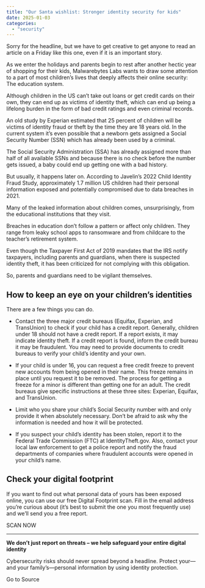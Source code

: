 ```yaml
---
title: "Our Santa wishlist: Stronger identity security for kids"
date: 2025-01-03
categories: 
  - "security"
---
```


Sorry for the headline, but we have to get creative to get anyone to read an article on a Friday like this one, even if it is an important story.

As we enter the holidays and parents begin to rest after another hectic year of shopping for their kids, Malwarebytes Labs wants to draw some attention to a part of most children’s lives that deeply affects their online security: The education system.

Although children in the US can’t take out loans or get credit cards on their own, they can end up as victims of identity theft, which can end up being a lifelong burden in the form of bad credit ratings and even criminal records.

An old study by Experian estimated that 25 percent of children will be victims of identity fraud or theft by the time they are 18 years old. In the current system it’s even possible that a newborn gets assigned a Social Security Number (SSN) which has already been used by a criminal.

The Social Security Administration (SSA) has already assigned more than half of all available SSNs and because there is no check before the number gets issued, a baby could end up getting one with a bad history.

But usually, it happens later on. According to Javelin’s 2022 Child Identity Fraud Study, approximately 1.7 million US children had their personal information exposed and potentially compromised due to data breaches in 2021.

Many of the leaked information about children comes, unsurprisingly, from the educational institutions that they visit.

Breaches in education don’t follow a pattern or affect only children. They range from leaky school apps to ransomware and from childcare to the teacher’s retirement system.

Even though the Taxpayer First Act of 2019 mandates that the IRS notify taxpayers, including parents and guardians, when there is suspected identity theft, it has been criticized for not complying with this obligation.

So, parents and guardians need to be vigilant themselves.

## How to keep an eye on your children’s identities

There are a few things you can do.

- Contact the three major credit bureaus (Equifax, Experian, and TransUnion) to check if your child has a credit report. Generally, children under 18 should not have a credit report. If a report exists, it may indicate identity theft. If a credit report is found, inform the credit bureau it may be fraudulent. You may need to provide documents to credit bureaus to verify your child’s identity and your own.

- If your child is under 16, you can request a free credit freeze to prevent new accounts from being opened in their name. This freeze remains in place until you request it to be removed. The process for getting a freeze for a minor is different than getting one for an adult. The credit bureaus give specific instructions at these three sites: Experian, Equifax, and TransUnion.

- Limit who you share your child’s Social Security number with and only provide it when absolutely necessary. Don’t be afraid to ask why the information is needed and how it will be protected.

- If you suspect your child’s identity has been stolen, report it to the Federal Trade Commission (FTC) at IdentityTheft.gov. Also, contact your local law enforcement to get a police report and notify the fraud departments of companies where fraudulent accounts were opened in your child’s name.

## Check your digital footprint

If you want to find out what personal data of yours has been exposed online, you can use our free Digital Footprint scan. Fill in the email address you’re curious about (it’s best to submit the one you most frequently use) and we’ll send you a free report.

SCAN NOW

* * *

**We don’t just report on threats – we help safeguard your entire digital identity**

Cybersecurity risks should never spread beyond a headline. Protect your—and your family’s—personal information by using identity protection.

Go to Source
